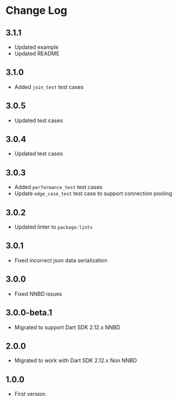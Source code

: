 # Change Log

## 3.1.1

* Updated example
* Updated README

## 3.1.0

* Added `join_test` test cases

## 3.0.5

* Updated test cases

## 3.0.4

* Updated test cases

## 3.0.3

* Added `performance_test` test cases
* Update `edge_case_test` test case to support connection pooling

## 3.0.2

* Updated linter to `package:lints`
  
## 3.0.1

* Fixed incorrect json data serialization
  
## 3.0.0

* Fixed NNBD issues

## 3.0.0-beta.1

* Migrated to support Dart SDK 2.12.x NNBD

## 2.0.0

* Migrated to work with Dart SDK 2.12.x Non NNBD

## 1.0.0

* First version.
